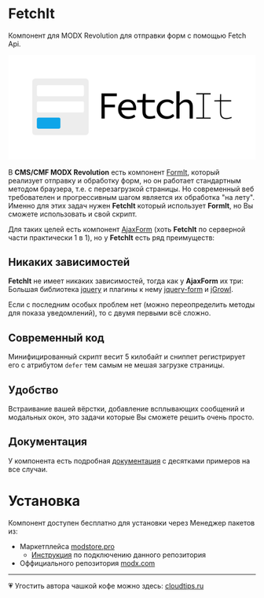 # FetchIt

Компонент для MODX Revolution для отправки форм с помощью Fetch Api.

![Логотип FetchIt](https://github.com/GulomovCreative/FetchIt/blob/master/docs/public/fetchit-logo.svg?raw=true&v=2)

В **CMS/CMF MODX Revolution** есть компонент [FormIt](https://github.com/Sterc/FormIt), который реализует отправку и обработку форм, но он работает стандартным методом браузера, т.е. с перезагрузкой страницы. Но современный веб требователен и прогрессивным шагом является их обработка "на лету". Именно для этих задач нужен **FetchIt** который использует **FormIt**, но Вы сможете использовать и свой скрипт.

Для таких целей есть компонент [AjaxForm](https://github.com/modx-pro/AjaxForm) (хоть **FetchIt** по серверной части практически 1 в 1), но у **FetchIt** есть ряд преимуществ:

## Никаких зависимостей

**FetchIt** не имеет никаких зависимостей, тогда как у **AjaxForm** их три: Большая библиотека [jquery](https://github.com/jquery/jquery) и плагины к нему [jquery-form](https://github.com/jquery-form/form/) и  [jGrowl](https://github.com/stanlemon/jGrowl).

Если с последним особых проблем нет (можно переопределить методы для показа уведомлений), то с двумя первыми всё сложно.

## Современный код

Минифицированный скрипт весит 5 килобайт и сниппет регистрирует его с атрибутом `defer` тем самым не мешая загрузке страницы.

## Удобство

Встраивание вашей вёрстки, добавление всплывающих сообщений и модальных окон, это задачи которые Вы сможете решить очень просто.

## Документация

У компонента есть подробная [документация](https://fetchit.codesolution.io/) с десятками примеров на все случаи.

# Установка

Компонент доступен бесплатно для установки через Менеджер пакетов из:

- Маркетплейса [modstore.pro](https://modstore.pro/packages/utilities/fetchit)
  - [Инструкция](https://modstore.pro/faq) по подключению данного репозитория
- Оффициального репозитория [modx.com](https://modx.com/extras/package/fetchit)

---

💗 Угостить автора чашкой кофе можно здесь: [cloudtips.ru](https://pay.cloudtips.ru/p/d4668b6e)
